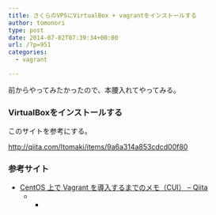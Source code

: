 ```yaml
---
title: さくらのVPSにVirtualBox + vagrantをインストールする
author: tomonori
type: post
date: 2014-07-02T07:39:34+00:00
url: /?p=951
categories:
  - vagrant

---
```

前からやってみたかったので、本腰入れてやってみる。

### VirtualBoxをインストールする

このサイトを参考にする。

http://qiita.com/Itomaki/items/9a6a314a853cdcd00f80

### 参考サイト

  * [CentOS 上で Vagrant を導入するまでのメモ（CUI） &#8211; Qiita][1] 
      *   * </ul>

 [1]: http://qiita.com/Itomaki/items/9a6a314a853cdcd00f80